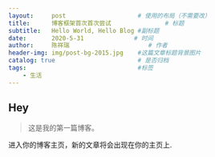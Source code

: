 ```yaml
---
layout:     post                    # 使用的布局（不需要改）
title:      博客框架首次首次尝试               # 标题 
subtitle:   Hello World, Hello Blog #副标题
date:       2020-5-31              # 时间
author:     陈祥瑞                      # 作者
header-img: img/post-bg-2015.jpg    #这篇文章标题背景图片
catalog: true                       # 是否归档
tags:                               #标签
    - 生活
---
```


## Hey
>这是我的第一篇博客。

进入你的博客主页，新的文章将会出现在你的主页上.
